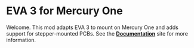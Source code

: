 # EVA 3 for Mercury One

Welcome. This mod adapts EVA 3 to mount on Mercury One and adds support for stepper-mounted PCBs. See the **[Documentation](https://jon-harper.github.io/E34M1/)** site for more information.
